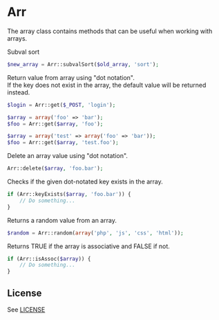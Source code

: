 # Arr
The array class contains methods that can be useful when working with arrays.

Subval sort
```php
$new_array = Arr::subvalSort($old_array, 'sort');
```

Return value from array using "dot notation".  
If the key does not exist in the array, the default value will be returned instead.
```php
$login = Arr::get($_POST, 'login');  

$array = array('foo' => 'bar');  
$foo = Arr::get($array, 'foo');  

$array = array('test' => array('foo' => 'bar'));  
$foo = Arr::get($array, 'test.foo');
```

Delete an array value using "dot notation".
```php
Arr::delete($array, 'foo.bar');
```

Checks if the given dot-notated key exists in the array.
```php  
if (Arr::keyExists($array, 'foo.bar')) {
    // Do something...
}
```

Returns a random value from an array.
```php
$random = Arr::random(array('php', 'js', 'css', 'html'));
```

Returns TRUE if the array is associative and FALSE if not.
```php
if (Arr::isAssoc($array)) {
    // Do something...
}
```


## License
See [LICENSE](https://github.com/force-components/Arr/blob/master/LICENSE)
